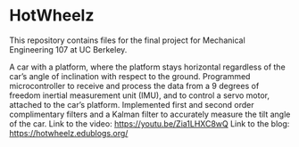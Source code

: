 # HotWheelz

This repository contains files for the final project for Mechanical Engineering 107 at UC Berkeley.

A car with a platform, where the platform stays horizontal regardless of the car’s angle of 
inclination with respect to the ground. Programmed microcontroller to receive and process 
the data from a 9 degrees of freedom inertial measurement unit (IMU), and to control a 
servo motor, attached to the car’s platform. Implemented first and second order 
complimentary filters and a Kalman filter to accurately measure the tilt angle of the car.
Link to the video: https://youtu.be/Zia1LHXC8wQ
Link to the blog: https://hotwheelz.edublogs.org/